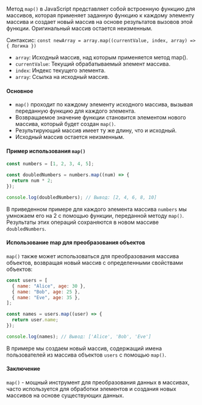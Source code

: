 Метод `map()` в JavaScript представляет собой встроенную функцию для массивов, которая применяет заданную функцию к каждому элементу массива и создает новый массив на основе результатов вызовов этой функции. Оригинальный массив остается неизменным.

Синтаксис: `const newArray = array.map((currentValue, index, array) => { Логика })`

- `array`: Исходный массив, над которым применяется метод map().
- `currentValue`: Текущий обрабатываемый элемент массива.
- `index`: Индекс текущего элемента.
- `array`: Ссылка на исходный массив.

#### Основное

- `map()` проходит по каждому элементу исходного массива, вызывая переданную функцию для каждого элемента.
- Возвращаемое значение функции становится элементом нового массива, который будет создан `map()`.
- Результирующий массив имеет ту же длину, что и исходный.
- Исходный массив остается неизменным.

#### Пример использования `map()`

```js
const numbers = [1, 2, 3, 4, 5];

const doubledNumbers = numbers.map((num) => {
  return num * 2;
});

console.log(doubledNumbers); // Вывод: [2, 4, 6, 8, 10]
```

В приведенном примере для каждого элемента массива `numbers` мы умножаем его на 2 с помощью функции, переданной методу `map()`. Результаты этих операций сохраняются в новом массиве `doubledNumbers`.

#### Использование map для преобразования объектов

`map()` также может использоваться для преобразования массива объектов, возвращая новый массив с определенными свойствами объектов:

```js
const users = [
  { name: "Alice", age: 30 },
  { name: "Bob", age: 25 },
  { name: "Eve", age: 35 },
];

const names = users.map((user) => {
  return user.name;
});

console.log(names); // Вывод: ['Alice', 'Bob', 'Eve']
```

В примере мы создаем новый массив, содержащий имена пользователей из массива объектов `users` с помощью `map()`.

#### Заключение

`map()` - мощный инструмент для преобразования данных в массивах, часто используется для обработки элементов и создания новых массивов на основе существующих данных.
